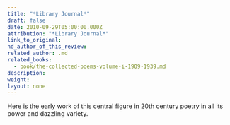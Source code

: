 ```yaml
---
title: "*Library Journal*"
draft: false
date: 2010-09-29T05:00:00.000Z
attribution: "*Library Journal*"
link_to_original:
nd_author_of_this_review:
related_author: .md
related_books:
  - book/the-collected-poems-volume-i-1909-1939.md
description:
weight:
layout: none
---
```

Here is the early work of this central figure in 20th century poetry in all its power and dazzling variety.


